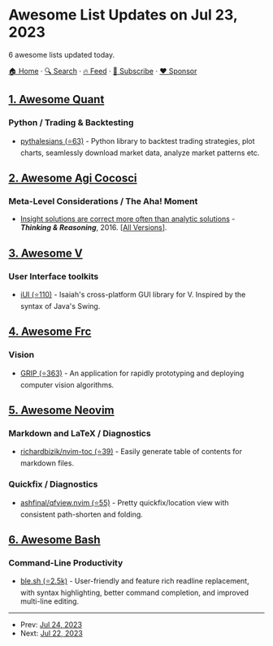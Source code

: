 # Awesome List Updates on Jul 23, 2023

6 awesome lists updated today.

[🏠 Home](/README.md) · [🔍 Search](https://www.trackawesomelist.com/search/) · [🔥 Feed](https://www.trackawesomelist.com/rss.xml) · [📮 Subscribe](https://trackawesomelist.us17.list-manage.com/subscribe?u=d2f0117aa829c83a63ec63c2f&id=36a103854c) · [❤️  Sponsor](https://github.com/sponsors/theowenyoung)



## [1. Awesome Quant](/content/wilsonfreitas/awesome-quant/README.md)

### Python / Trading & Backtesting

*   [pythalesians (⭐63)](https://github.com/thalesians/pythalesians) - Python library to backtest trading strategies, plot charts, seamlessly download market data, analyze market patterns etc.

## [2. Awesome Agi Cocosci](/content/YuzheSHI/awesome-agi-cocosci/README.md)

### Meta-Level Considerations / The Aha! Moment

*   [Insight solutions are correct more often than analytic solutions](https://bpb-us-e1.wpmucdn.com/sites.northwestern.edu/dist/a/699/files/2015/11/Salvi_etal_Insight-is-right_TR2016-2n3ns9l.pdf) - ***Thinking & Reasoning***, 2016. \[[All Versions](https://scholar.google.com/scholar?cluster=883561570778414219\&hl=en\&as_sdt=0,5)].

## [3. Awesome V](/content/vlang/awesome-v/README.md)

### User Interface toolkits

*   [iUI (⭐110)](https://github.com/isaiahpatton/ui) - Isaiah's cross-platform GUI library for V. Inspired by the syntax of Java's Swing.

## [4. Awesome Frc](/content/andrewda/awesome-frc/README.md)

### Vision

*   [GRIP (⭐363)](https://github.com/WPIRoboticsProjects/GRIP) - An application for rapidly prototyping and deploying computer vision algorithms.

## [5. Awesome Neovim](/content/rockerBOO/awesome-neovim/README.md)

### Markdown and LaTeX / Diagnostics

*   [richardbizik/nvim-toc (⭐39)](https://github.com/richardbizik/nvim-toc) - Easily generate table of contents for markdown files.

### Quickfix / Diagnostics

*   [ashfinal/qfview.nvim (⭐55)](https://github.com/ashfinal/qfview.nvim) - Pretty quickfix/location view with consistent path-shorten and folding.

## [6. Awesome Bash](/content/awesome-lists/awesome-bash/README.md)

### Command-Line Productivity

*   [ble.sh (⭐2.5k)](https://github.com/akinomyoga/ble.sh) - User-friendly and feature rich readline replacement, with syntax highlighting, better command completion, and improved multi-line editing.

---

- Prev: [Jul 24, 2023](/content/2023/07/24/README.md)
- Next: [Jul 22, 2023](/content/2023/07/22/README.md)
